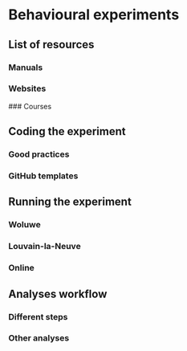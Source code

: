 # Behavioural experiments

## List of resources

### Manuals
### Websites
### Courses


## Coding the experiment

### Good practices
### GitHub templates


## Running the experiment

### Woluwe
### Louvain-la-Neuve
### Online


## Analyses workflow

### Different steps
### Other analyses